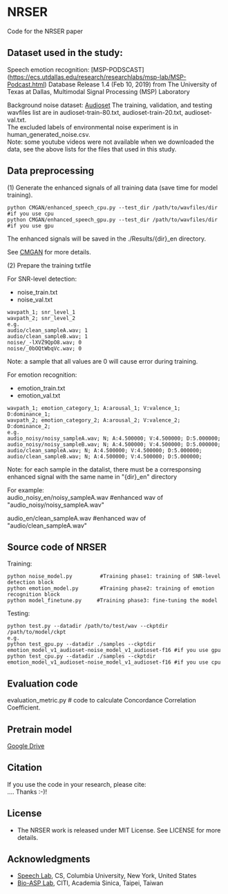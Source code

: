 # NRSER
Code for the NRSER paper

## Dataset used in the study:

Speech emotion recognition:
[MSP-PODSCAST] (https://ecs.utdallas.edu/research/researchlabs/msp-lab/MSP-Podcast.html) Database Release 1.4 (Feb 10, 2019) from The University of Texas at Dallas, Multimodal Signal Processing (MSP) Laboratory

Background noise dataset:
[Audioset](https://research.google.com/audioset/)
The training, validation, and testing wavfiles list are in audioset-train-80.txt, audioset-train-20.txt, audioset-val.txt.  
The excluded labels of environmental noise experiment is in human_generated_noise.csv.  
Note: some youtube videos were not available when we downloaded the data, see the above lists for the files that used in this study.   

## Data preprocessing

(1) Generate the enhanced signals of all training data (save time for model training). 

```
python CMGAN/enhanced_speech_cpu.py --test_dir /path/to/wavfiles/dir #if you use cpu
python CMGAN/enhanced_speech_gpu.py --test_dir /path/to/wavfiles/dir #if you use gpu
```
The enhanced signals will be saved in the ./Results/{dir}\_en directory.

See [CMGAN](https://github.com/ruizhecao96/CMGAN) for more details. 

(2) Prepare the training txtfile

For SNR-level detection: 
- noise_train.txt
- noise_val.txt

```
wavpath_1; snr_level_1
wavpath_2; snr_level_2
e.g.
audio/clean_sampleA.wav; 1
audio/clean_sampleB.wav; 1
noise/_-lXVZ9QpO8.wav; 0
noise/_0bOQtWbqVc.wav; 0
```
Note: a sample that all values are 0 will cause error during training.  
 
For emotion recognition:
- emotion_train.txt
- emotion_val.txt

```
wavpath_1; emotion_category_1; A:arousal_1; V:valence_1; D:dominance_1;
wavpath_2; emotion_category_2; A:arousal_2; V:valence_2; D:dominance_2;
e.g. 
audio_noisy/noisy_sampleA.wav; N; A:4.500000; V:4.500000; D:5.000000;
audio_noisy/noisy_sampleB.wav; N; A:4.500000; V:4.500000; D:5.000000;
audio/clean_sampleA.wav; N; A:4.500000; V:4.500000; D:5.000000;
audio/clean_sampleB.wav; N; A:4.500000; V:4.500000; D:5.000000;
```

Note: for each sample in the datalist, there must be a corresponsing enhanced signal with the same name in "{dir}\_en" directory

For example:   
audio_noisy_en/noisy_sampleA.wav 
#enhanced wav of "audio_noisy/noisy_sampleA.wav"  

audio_en/clean_sampleA.wav
#enhanced wav of "audio/clean_sampleA.wav"  

## Source code of NRSER

Training:
```
python noise_model.py         #Training phase1: training of SNR-level detection block
python emotion_model.py       #Training phase2: training of emotion recognition block
python model_finetune.py     #Training phase3: fine-tuning the model
```

Testing:
```
python test.py --datadir /path/to/test/wav --ckptdir /path/to/model/ckpt
e.g.
python test_gpu.py --datadir ./samples --ckptdir emotion_model_v1_audioset-noise_model_v1_audioset-f16 #if you use gpu
python test_cpu.py --datadir ./samples --ckptdir emotion_model_v1_audioset-noise_model_v1_audioset-f16 #if you use cpu
```
## Evaluation code

evaluation_metric.py # code to calculate Concordance Correlation Coefficient. 

## Pretrain model
[Google Drive](https://drive.google.com/drive/folders/12dTsiwFuPEu7n3tKJdSdko2-CfSvYlVz?usp=sharing) 

## Citation
If you use the code in your research, please cite:  
....
Thanks :-)!

## License
* The NRSER work is released under MIT License. See LICENSE for more details.

## Acknowledgments
* [Speech Lab](http://www.cs.columbia.edu/speech/lab.cgi), CS, Columbia University, New York, United States
* [Bio-ASP Lab](https://bio-asplab.citi.sinica.edu.tw), CITI, Academia Sinica, Taipei, Taiwan
